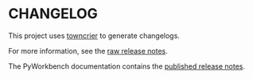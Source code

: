 # CHANGELOG

This project uses [towncrier](https://towncrier.readthedocs.io/) to generate changelogs.

For more information, see the [raw release notes](doc/source/changelog.rst).

The PyWorkbench documentation contains the [published release notes](https://workbench.docs.pyansys.com/version/stable/changelog.html).
